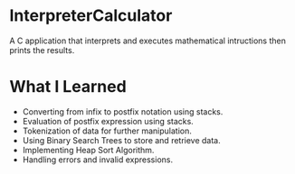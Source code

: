 # InterpreterCalculator

A C application that interprets and executes mathematical intructions then prints the results.

# What I Learned

* Converting from infix to postfix notation using stacks.
* Evaluation of postfix expression using stacks.
* Tokenization of data for further manipulation. 
* Using Binary Search Trees to store and retrieve data.
* Implementing Heap Sort Algorithm.
* Handling errors and invalid expressions.

